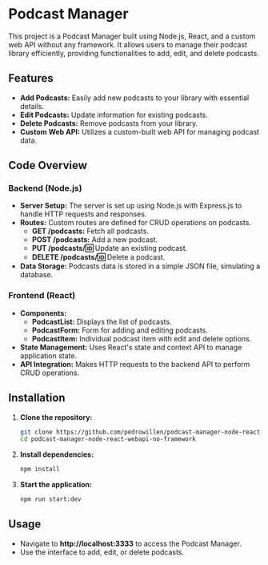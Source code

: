 # Podcast Manager

This project is a Podcast Manager built using Node.js, React, and a custom web API without any framework. It allows users to manage their podcast library efficiently, providing functionalities to add, edit, and delete podcasts.

## Features

- **Add Podcasts:** Easily add new podcasts to your library with essential details.
- **Edit Podcasts:** Update information for existing podcasts.
- **Delete Podcasts:** Remove podcasts from your library.
- **Custom Web API:** Utilizes a custom-built web API for managing podcast data.

## Code Overview

### Backend (Node.js)

- **Server Setup:** The server is set up using Node.js with Express.js to handle HTTP requests and responses.
- **Routes:** Custom routes are defined for CRUD operations on podcasts.
  - **GET /podcasts:** Fetch all podcasts.
  - **POST /podcasts:** Add a new podcast.
  - **PUT /podcasts/:id:** Update an existing podcast.
  - **DELETE /podcasts/:id:** Delete a podcast.
- **Data Storage:** Podcasts data is stored in a simple JSON file, simulating a database.

### Frontend (React)

- **Components:**
  - **PodcastList:** Displays the list of podcasts.
  - **PodcastForm:** Form for adding and editing podcasts.
  - **PodcastItem:** Individual podcast item with edit and delete options.
- **State Management:** Uses React's state and context API to manage application state.
- **API Integration:** Makes HTTP requests to the backend API to perform CRUD operations.

## Installation

1. **Clone the repository:**
   ```sh
   git clone https://github.com/pedrowillen/podcast-manager-node-react-webapi-no-framework.git
   cd podcast-manager-node-react-webapi-no-framework
2. **Install dependencies:**
   ```sh
   npm install
3. **Start the application:**
   ```sh
   npm run start:dev

## Usage
- Navigate to **http://localhost:3333** to access the Podcast Manager.
- Use the interface to add, edit, or delete podcasts.
